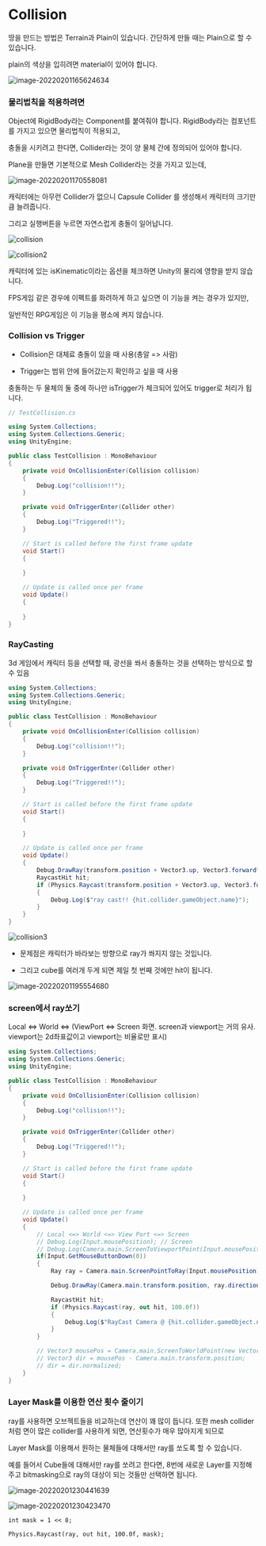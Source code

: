 # Collision



땅을 만드는 방법은 Terrain과 Plain이 있습니다. 간단하게 만들 때는 Plain으로 할 수 있습니다.

plain의 색상을 입히려면 material이 있어야 합니다.



![image-20220201165624634](img/04/image-20220201165624634.png)

### 물리법칙을 적용하려면

Object에 RigidBody라는 Component를 붙여줘야 합니다. RigidBody라는 컴포넌트를 가지고 있으면 물리법칙이 적용되고,



충돌을 시키려고 한다면, Collider라는 것이 양 물체 간에 정의되어 있어야 합니다.

Plane을 만들면 기본적으로 Mesh Collider라는 것을 가지고 있는데,

![image-20220201170558081](img/04/image-20220201170558081.png)

캐릭터에는 아무런 Collider가 없으니 Capsule Collider 를 생성해서 캐릭터의 크기만큼 늘려줍니다.

그리고 실행버튼을 누르면 자연스럽게 충돌이 일어납니다.

![collision](img/04/collision.gif)

![collision2](img/04/collision2.gif)

캐릭터에 있는 isKinematic이라는 옵션을 체크하면 Unity의 물리에 영향을 받지 않습니다.

FPS게임 같은 경우에 이펙트를 화려하게 하고 싶으면 이 기능을 켜는 경우가 있지만,

일반적인 RPG게임은 이 기능을 평소에 켜지 않습니다.



### Collision vs Trigger

- Collision은 대체료 충돌이 있을 때 사용(총알 => 사람)

- Trigger는 범위 안에 들어갔는지 확인하고 싶을 때 사용

충돌하는 두 물체의 둘 중에 하나만 isTrigger가 체크되어 있어도 trigger로 처리가 됩니다.



```c#
// TestCollision.cs

using System.Collections;
using System.Collections.Generic;
using UnityEngine;

public class TestCollision : MonoBehaviour
{
    private void OnCollisionEnter(Collision collision)
    {
        Debug.Log("collision!!");
    }

    private void OnTriggerEnter(Collider other)
    {
        Debug.Log("Triggered!!");
    }

    // Start is called before the first frame update
    void Start()
    {
        
    }

    // Update is called once per frame
    void Update()
    {
        
    }
}

```



### RayCasting

3d 게임에서 캐릭터 등을 선택할 때, 광선을 쏴서 충돌하는 것을 선택하는 방식으로 할 수 있음

```c#
using System.Collections;
using System.Collections.Generic;
using UnityEngine;

public class TestCollision : MonoBehaviour
{
    private void OnCollisionEnter(Collision collision)
    {
        Debug.Log("collision!!");
    }

    private void OnTriggerEnter(Collider other)
    {
        Debug.Log("Triggered!!");
    }

    // Start is called before the first frame update
    void Start()
    {
        
    }

    // Update is called once per frame
    void Update()
    {
        Debug.DrawRay(transform.position + Vector3.up, Vector3.forward*10, Color.red);
        RaycastHit hit;
        if (Physics.Raycast(transform.position + Vector3.up, Vector3.forward, out hit, 10.0f)) 
        {
            Debug.Log($"ray cast!! {hit.collider.gameObject.name}");
        }
    }
}

```



![collision3](img/04/collision3.gif)

- 문제점은 캐릭터가 바라보는 방향으로 ray가 쏴지지 않는 것입니다.

- 그리고 cube를 여러개 두게 되면 제일 첫 번째 것에만 hit이 됩니다.



![image-20220201195554680](img/04/image-20220201195554680.png)



### screen에서 ray쏘기

Local <=> World <=> (ViewPort <=> Screen 화면. screen과 viewport는 거의 유사. viewport는 2d좌표값이고 viewport는 비율로만 표시)



```c#
using System.Collections;
using System.Collections.Generic;
using UnityEngine;

public class TestCollision : MonoBehaviour
{
    private void OnCollisionEnter(Collision collision)
    {
        Debug.Log("collision!!");
    }

    private void OnTriggerEnter(Collider other)
    {
        Debug.Log("Triggered!!");
    }

    // Start is called before the first frame update
    void Start()
    {
        
    }

    // Update is called once per frame
    void Update()
    {
        // Local <=> World <=> View Port <=> Screen
        // Debug.Log(Input.mousePosition); // Screen
        // Debug.Log(Camera.main.ScreenToViewportPoint(Input.mousePosition)); // ViewPort
        if(Input.GetMouseButtonDown(0))
        {
            Ray ray = Camera.main.ScreenPointToRay(Input.mousePosition);

            Debug.DrawRay(Camera.main.transform.position, ray.direction * 100.0f, Color.red, 1.0f);

            RaycastHit hit;
            if (Physics.Raycast(ray, out hit, 100.0f))
            {
                Debug.Log($"RayCast Camera @ {hit.collider.gameObject.name}");
            }
        }

        // Vector3 mousePos = Camera.main.ScreenToWorldPoint(new Vector3(Input.mousePosition.x, Input.mousePosition.y, Camera.main.nearClipPlane));
        // Vector3 dir = mousePos - Camera.main.transform.position;
        // dir = dir.normalized;
    }
}

```



### Layer Mask를 이용한 연산 횟수 줄이기

ray를 사용하면 오브젝트들을 비교하는데 연산이 꽤 많이 듭니다. 또한 mesh collider처럼 면이 많은 collider를 사용하게 되면, 연산횟수가 매우 많아지게 되므로

Layer Mask를 이용해서 원하는 물체들에 대해서만 ray를 쏘도록 할 수 있습니다.



예를 들어서 Cube들에 대해서만 ray를 쏘려고 한다면, 8번에 새로운 Layer를 지정해주고 bitmasking으로 ray의 대상이 되는 것들만 선택하면 됩니다.

![image-20220201230441639](img/04/image-20220201230441639.png)

![image-20220201230423470](img/04/image-20220201230423470.png)

`int mask = 1 << 8;`

`Physics.Raycast(ray, out hit, 100.0f, mask);`
